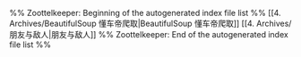 %% Zoottelkeeper: Beginning of the autogenerated index file list  %%
 [[4. Archives/BeautifulSoup 懂车帝爬取|BeautifulSoup 懂车帝爬取]]
 [[4. Archives/朋友与敌人|朋友与敌人]]
%% Zoottelkeeper: End of the autogenerated index file list  %%
